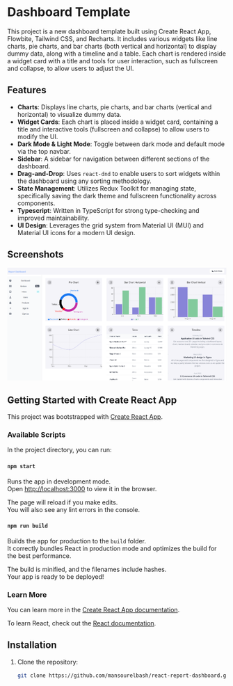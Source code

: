 # Dashboard Template

This project is a new dashboard template built using Create React App, Flowbite, Tailwind CSS, and Recharts. It includes various widgets like line charts, pie charts, and bar charts (both vertical and horizontal) to display dummy data, along with a timeline and a table. Each chart is rendered inside a widget card with a title and tools for user interaction, such as fullscreen and collapse, to allow users to adjust the UI.

## Features

- **Charts**: Displays line charts, pie charts, and bar charts (vertical and horizontal) to visualize dummy data.
- **Widget Cards**: Each chart is placed inside a widget card, containing a title and interactive tools (fullscreen and collapse) to allow users to modify the UI.
- **Dark Mode & Light Mode**: Toggle between dark mode and default mode via the top navbar.
- **Sidebar**: A sidebar for navigation between different sections of the dashboard.
- **Drag-and-Drop**: Uses `react-dnd` to enable users to sort widgets within the dashboard using any sorting methodology.
- **State Management**: Utilizes Redux Toolkit for managing state, specifically saving the dark theme and fullscreen functionality across components.
- **Typescript**: Written in TypeScript for strong type-checking and improved maintainability.
- **UI Design**: Leverages the grid system from Material UI (MUI) and Material UI icons for a modern UI design.


## Screenshots
![image](https://github.com/mansourelbash/react-report-dashboard/blob/main/public/screenshots/dashborad.png)

## Getting Started with Create React App

This project was bootstrapped with [Create React App](https://github.com/facebook/create-react-app).

### Available Scripts

In the project directory, you can run:

#### `npm start`

Runs the app in development mode.\
Open [http://localhost:3000](http://localhost:3000) to view it in the browser.

The page will reload if you make edits.\
You will also see any lint errors in the console.

#### `npm run build`

Builds the app for production to the `build` folder.\
It correctly bundles React in production mode and optimizes the build for the best performance.

The build is minified, and the filenames include hashes.\
Your app is ready to be deployed!

### Learn More

You can learn more in the [Create React App documentation](https://facebook.github.io/create-react-app/docs/getting-started).

To learn React, check out the [React documentation](https://reactjs.org/).

## Installation

1. Clone the repository:
   ```bash
   git clone https://github.com/mansourelbash/react-report-dashboard.git
